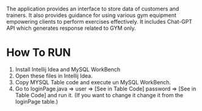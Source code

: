 The application provides an interface to store data of customers and trainers.
It also provides guidance for using various gym equipment empowering clients to perform exercises effectively.
It includes Chat-GPT API which generates response related to GYM only.

# How To RUN

1. Install Intellij Idea and MySQL WorkBench
2. Open these files in Intellij Idea.
3. Copy MYSQL Table code and execute un MySQL WorkBench.
4. Go to loginPage.java => user => [See in Table Code] password => [See in Table Code] and run it. (If you want to change it change it from the loginPage table.)